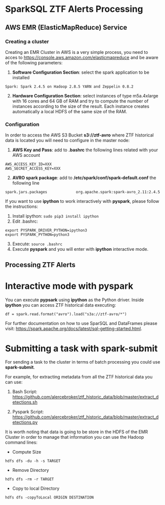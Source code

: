 # SparkSQL ZTF Alerts Processing

## AWS EMR (ElasticMapReduce) Service

### Creating a cluster

Creating an EMR Cluster in AWS is a very simple process, you need to acces to https://console.aws.amazon.com/elasticmapreduce and be aware of the following parameters:

1. **Software Configuration Section**: select the spark application to be installed

``` 
Spark: Spark 2.4.5 on Hadoop 2.8.5 YARN and Zeppelin 0.8.2
```
2. **Hardware Configuration Section**: select instances of type m5a.4xlarge with 16 cores and 64 GB of RAM and try to compute the number of instances according to the size of the result. Each instance creates automatically a local HDFS of the same size of the RAM.

### Configuration

In order to access the AWS S3 Bucket **s3://ztf-avro** where ZTF historical data is located you will need to configure in the master node:

1. **AWS Key and Pass**:  add to **.bashrc** the following lines related with your AWS account

```
AWS_ACCESS_KEY_ID=XXX
AWS_SECRET_ACCESS_KEY=XXX
```

2. **AVRO spark package**: add to **/etc/spark/conf/spark-default.conf** the following line

```
spark.jars.packages             org.apache.spark:spark-avro_2.11:2.4.5
```
If you want to use **ipython** to work interactively with **pyspark**, please follow the instructions:

1. Install ipython: ```sudo pip3 install ipython```
2. Edit .bashrc:

```
export PYSPARK_DRIVER_PYTHON=ipython3
export PYSPARK_PYTHON=python3
```
3. Execute: ```source .bashrc``` 
4. Execute **pyspark** and you will enter with **ipython** interactive mode.

## Processing ZTF Alerts

# Interactive mode with **pyspark**

You can execute **pypsark** using **ipython** as the Python driver. Inside **ipython** you can access ZTF historical data executing:

```
df = spark.read.format("avro").load("s3a://ztf-avro/*")
```
For further documentation on how to use SparSQL and DataFrames please visit: https://spark.apache.org/docs/latest/sql-getting-started.html.

# Submitting a task with **spark-submit**

For sending a task to the cluster in terms of batch processing you could use **spark-submit**.

For example, for extracting metadata from all the ZTF historical data you can use: 

1. Bash Script: https://github.com/alercebroker/ztf_historic_data/blob/master/extract_detections.sh

2. Pyspark Script: https://github.com/alercebroker/ztf_historic_data/blob/master/extract_detections.py

It is worth noting that data is going to be store in the HDFS of the EMR Cluster in order to manage that information you can use the Hadoop command lines:

- Compute Size

```
hdfs dfs -du -h -s TARGET
```
- Remove Directory

```
hdfs dfs -rm -r TARGET
```
- Copy to local Directory

```
hdfs dfs -copyToLocal ORIGIN DESTINATION
```
